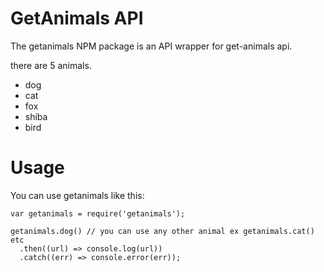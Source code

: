 # GetAnimals API
The getanimals NPM package is an API wrapper for get-animals api.

there are 5 animals.
-   dog
-   cat
-   fox
-   shiba
-   bird

# Usage 

You can use getanimals like this:
````
var getanimals = require('getanimals');

getanimals.dog() // you can use any other animal ex getanimals.cat() etc
  .then((url) => console.log(url))
  .catch((err) => console.error(err));
